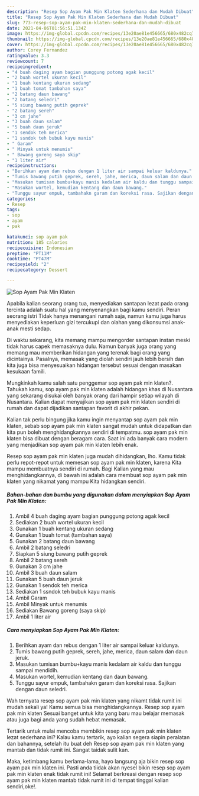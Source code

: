 ```yaml
---
description: "Resep Sop Ayam Pak Min Klaten Sederhana dan Mudah Dibuat"
title: "Resep Sop Ayam Pak Min Klaten Sederhana dan Mudah Dibuat"
slug: 773-resep-sop-ayam-pak-min-klaten-sederhana-dan-mudah-dibuat
date: 2021-04-06T01:56:51.134Z
image: https://img-global.cpcdn.com/recipes/13e20ae81e456665/680x482cq70/sop-ayam-pak-min-klaten-foto-resep-utama.jpg
thumbnail: https://img-global.cpcdn.com/recipes/13e20ae81e456665/680x482cq70/sop-ayam-pak-min-klaten-foto-resep-utama.jpg
cover: https://img-global.cpcdn.com/recipes/13e20ae81e456665/680x482cq70/sop-ayam-pak-min-klaten-foto-resep-utama.jpg
author: Corey Fernandez
ratingvalue: 3.3
reviewcount: 7
recipeingredient:
- "4 buah daging ayam bagian punggung potong agak kecil"
- "2 buah wortel ukuran kecil"
- "1 buah kentang ukuran sedang"
- "1 buah tomat tambahan saya"
- "2 batang daun bawang"
- "2 batang seledri"
- "5 siung bawang putih geprek"
- "2 batang sereh"
- "3 cm jahe"
- "3 buah daun salam"
- "5 buah daun jeruk"
- "1 sendok teh merica"
- "1 ssndok teh bubuk kayu manis"
- " Garam"
- " Minyak untuk menumis"
- " Bawang goreng saya skip"
- "1 liter air"
recipeinstructions:
- "Berihkan ayam dan rebus dengan 1 liter air sampai keluar kaldunya."
- "Tumis bawang putih geprek, sereh, jahe, merica, daun salam dan daun jeruk."
- "Masukan tumisan bumbu+kayu manis kedalam air kaldu dan tunggu sampai mendidih."
- "Masukan wortel, kemudian kentang dan daun bawang."
- "Tunggu sayur empuk, tambahakn garam dan koreksi rasa. Sajikan dengan daun seledri."
categories:
- Resep
tags:
- sop
- ayam
- pak

katakunci: sop ayam pak 
nutrition: 185 calories
recipecuisine: Indonesian
preptime: "PT11M"
cooktime: "PT47M"
recipeyield: "2"
recipecategory: Dessert

---
```



![Sop Ayam Pak Min Klaten](https://img-global.cpcdn.com/recipes/13e20ae81e456665/680x482cq70/sop-ayam-pak-min-klaten-foto-resep-utama.jpg)

Apabila kalian seorang orang tua, menyediakan santapan lezat pada orang tercinta adalah suatu hal yang menyenangkan bagi kamu sendiri. Peran seorang istri Tidak hanya menangani rumah saja, namun kamu juga harus menyediakan keperluan gizi tercukupi dan olahan yang dikonsumsi anak-anak mesti sedap.

Di waktu  sekarang, kita memang mampu mengorder santapan instan meski tidak harus capek memasaknya dulu. Namun banyak juga orang yang memang mau memberikan hidangan yang terenak bagi orang yang dicintainya. Pasalnya, memasak yang diolah sendiri jauh lebih bersih dan kita juga bisa menyesuaikan hidangan tersebut sesuai dengan masakan kesukaan famili. 



Mungkinkah kamu salah satu penggemar sop ayam pak min klaten?. Tahukah kamu, sop ayam pak min klaten adalah hidangan khas di Nusantara yang sekarang disukai oleh banyak orang dari hampir setiap wilayah di Nusantara. Kalian dapat menyajikan sop ayam pak min klaten sendiri di rumah dan dapat dijadikan santapan favorit di akhir pekan.

Kalian tak perlu bingung jika kamu ingin menyantap sop ayam pak min klaten, sebab sop ayam pak min klaten sangat mudah untuk didapatkan dan kita pun boleh menghidangkannya sendiri di tempatmu. sop ayam pak min klaten bisa dibuat dengan beragam cara. Saat ini ada banyak cara modern yang menjadikan sop ayam pak min klaten lebih enak.

Resep sop ayam pak min klaten juga mudah dihidangkan, lho. Kamu tidak perlu repot-repot untuk memesan sop ayam pak min klaten, karena Kita mampu membuatnya sendiri di rumah. Bagi Kalian yang mau menghidangkannya, di bawah ini adalah cara membuat sop ayam pak min klaten yang nikamat yang mampu Kita hidangkan sendiri.

<!--inarticleads1-->

##### Bahan-bahan dan bumbu yang digunakan dalam menyiapkan Sop Ayam Pak Min Klaten:

1. Ambil 4 buah daging ayam bagian punggung potong agak kecil
1. Sediakan 2 buah wortel ukuran kecil
1. Gunakan 1 buah kentang ukuran sedang
1. Gunakan 1 buah tomat (tambahan saya)
1. Gunakan 2 batang daun bawang
1. Ambil 2 batang seledri
1. Siapkan 5 siung bawang putih geprek
1. Ambil 2 batang sereh
1. Gunakan 3 cm jahe
1. Ambil 3 buah daun salam
1. Gunakan 5 buah daun jeruk
1. Gunakan 1 sendok teh merica
1. Sediakan 1 ssndok teh bubuk kayu manis
1. Ambil  Garam
1. Ambil  Minyak untuk menumis
1. Sediakan  Bawang goreng (saya skip)
1. Ambil 1 liter air




<!--inarticleads2-->

##### Cara menyiapkan Sop Ayam Pak Min Klaten:

1. Berihkan ayam dan rebus dengan 1 liter air sampai keluar kaldunya.
1. Tumis bawang putih geprek, sereh, jahe, merica, daun salam dan daun jeruk.
1. Masukan tumisan bumbu+kayu manis kedalam air kaldu dan tunggu sampai mendidih.
1. Masukan wortel, kemudian kentang dan daun bawang.
1. Tunggu sayur empuk, tambahakn garam dan koreksi rasa. Sajikan dengan daun seledri.




Wah ternyata resep sop ayam pak min klaten yang nikamt tidak rumit ini mudah sekali ya! Kamu semua bisa menghidangkannya. Resep sop ayam pak min klaten Sesuai banget untuk kita yang baru mau belajar memasak atau juga bagi anda yang sudah hebat memasak.

Tertarik untuk mulai mencoba membikin resep sop ayam pak min klaten lezat sederhana ini? Kalau kamu tertarik, ayo kalian segera siapin peralatan dan bahannya, setelah itu buat deh Resep sop ayam pak min klaten yang mantab dan tidak rumit ini. Sangat taidak sulit kan. 

Maka, ketimbang kamu berlama-lama, hayo langsung aja bikin resep sop ayam pak min klaten ini. Pasti anda tiidak akan nyesel bikin resep sop ayam pak min klaten enak tidak rumit ini! Selamat berkreasi dengan resep sop ayam pak min klaten mantab tidak rumit ini di tempat tinggal kalian sendiri,oke!.

